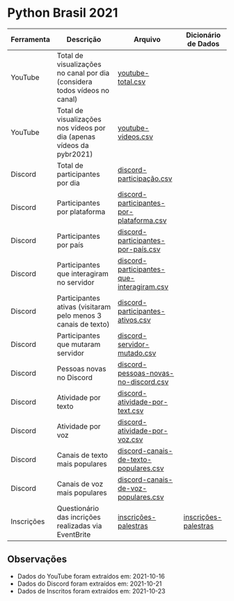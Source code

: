 # Python Brasil 2021

| Ferramenta | Descrição                                                                 | Arquivo                                                                               | Dicionário de Dados
| ---------- | ------------------------------------------------------------------------- | -------------------------------------------------------------------------------------- | ---------- |
| YouTube    | Total de visualizações no canal por dia (considera todos vídeos no canal) | [youtube-total.csv](youtube-total.csv)                                                 |  |
| YouTube    | Total de visualizações nos vídeos por dia (apenas vídeos da pybr2021)     | [youtube-videos.csv](youtube-videos.csv)                                               |  |
| Discord    | Total de participantes por dia                                            | [discord-participação.csv](discord-participação.csv)                                   |  |
| Discord    | Participantes por plataforma                                              | [discord-participantes-por-plataforma.csv](discord-participantes-por-plataforma.csv)   |  |
| Discord    | Participantes por país                                                    | [discord-participantes-por-país.csv](discord-participantes-por-país.csv)               |  |
| Discord    | Participantes que interagiram no servidor                                 | [discord-participantes-que-interagiram.csv](discord-participantes-que-interagiram.csv) |  |
| Discord    | Participantes ativas (visitaram pelo menos 3 canais de texto)             | [discord-participantes-ativos.csv](discord-participantes-ativos.csv)                   |  |
| Discord    | Participantes que mutaram servidor                                        | [discord-servidor-mutado.csv](discord-servidor-mutado.csv)                             |  |
| Discord    | Pessoas novas no Discord                                                  | [discord-pessoas-novas-no-discord.csv](discord-pessoas-novas-no-discord.csv)           |  |
| Discord    | Atividade por texto                                                       | [discord-atividade-por-text.csv](discord-atividade-por-text.csv)                       |  |
| Discord    | Atividade por voz                                                         | [discord-atividade-por-voz.csv](discord-atividade-por-voz.csv)                         |  |
| Discord    | Canais de texto mais populares                                            | [discord-canais-de-texto-populares.csv](discord-canais-de-texto-populares.csv)         |  |
| Discord    | Canais de voz mais populares                                              | [discord-canais-de-voz-populares.csv](discord-canais-de-voz-populares.csv)             |  |
| Inscrições    | Questionário das incrições realizadas via EventBrite                                              | [inscrições-palestras](inscrições-palestras.csv)             | [inscrições-palestras](./dicionarios-de-dados/inscrições-palestras.md)  |



## Observações
- Dados do YouTube foram extraídos em: 2021-10-16
- Dados do Discord foram extraídos em: 2021-10-21
- Dados de Inscritos foram extraídos em: 2021-10-23

